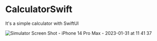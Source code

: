 # CalculatorSwift
It's a simple calculator with SwiftUI


![Simulator Screen Shot - iPhone 14 Pro Max - 2023-01-31 at 11 41 37](https://user-images.githubusercontent.com/42697554/215840823-a61d2942-dd1e-4789-8f01-7e2587627af8.png)
